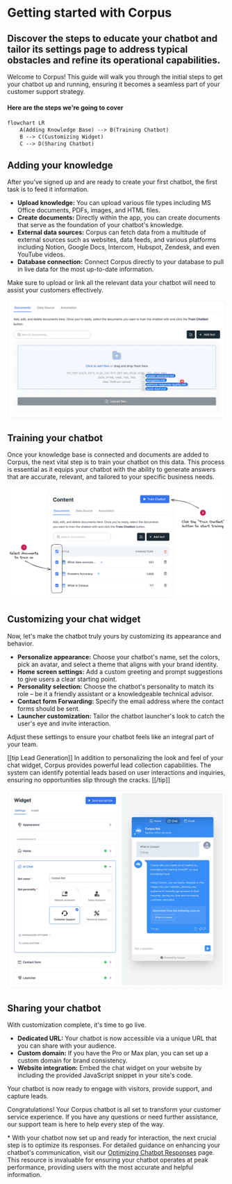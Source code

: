 # Getting started with Corpus
## Discover the steps to educate your chatbot and tailor its settings page to address typical obstacles and refine its operational capabilities.

Welcome to Corpus! This guide will walk you through the initial steps to get your chatbot up and running, ensuring it becomes a seamless part of your customer support strategy.

#### Here are the steps we're going to cover

```mermaid
flowchart LR
    A(Adding Knowledge Base) --> B(Training Chatbot)
    B --> C(Customizing Widget)
    C --> D(Sharing Chatbot)
```

## Adding your knowledge

After you've signed up and are ready to create your first chatbot, the first task is to feed it information.

- **Upload knowledge:** You can upload various file types including MS Office documents, PDFs, images, and HTML files.
- **Create documents:** Directly within the app, you can create documents that serve as the foundation of your chatbot's knowledge.
- **External data sources:** Corpus can fetch data from a multitude of external sources such as websites, data feeds, and various platforms including Notion, Google Docs, Intercom, Hubspot, Zendesk, and even YouTube videos.
- **Database connection:** Connect Corpus directly to your database to pull in live data for the most up-to-date information.

Make sure to upload or link all the relevant data your chatbot will need to assist your customers effectively.

![Corpus Chat: Drag files for training](../media//training-files.webp)

## Training your chatbot

Once your knowledge base is connected and documents are added to Corpus, the next vital step is to train your chatbot on this data. This process is essential as it equips your chatbot with the ability to generate answers that are accurate, relevant, and tailored to your specific business needs.

![Corpus Chat: Drag files for training](../media//training.webp)

## Customizing your chat widget

Now, let's make the chatbot truly yours by customizing its appearance and behavior.

- **Personalize appearance:** Choose your chatbot's name, set the colors, pick an avatar, and select a theme that aligns with your brand identity.
- **Home screen settings:** Add a custom greeting and prompt suggestions to give users a clear starting point.
- **Personality selection:** Choose the chatbot's personality to match its role – be it a friendly assistant or a knowledgeable technical advisor.
- **Contact form Forwarding:** Specify the email address where the contact forms should be sent.
- **Launcher customization:** Tailor the chatbot launcher's look to catch the user's eye and invite interaction.

Adjust these settings to ensure your chatbot feels like an integral part of your team.

[[tip Lead Generation]]
In addition to personalizing the look and feel of your chat widget, Corpus provides powerful lead collection capabilities. The system can identify potential leads based on user interactions and inquiries, ensuring no opportunities slip through the cracks.
[[/tip]]

![Corpus Chat: Widget customization options](../media//widget-hero.webp)

## Sharing your chatbot

With customization complete, it's time to go live.

- **Dedicated URL:** Your chatbot is now accessible via a unique URL that you can share with your audience.
- **Custom domain:** If you have the Pro or Max plan, you can set up a custom domain for brand consistency.
- **Website integration:** Embed the chat widget on your website by including the provided JavaScript snippet in your site's code.

Your chatbot is now ready to engage with visitors, provide support, and capture leads.

Congratulations! Your Corpus chatbot is all set to transform your customer service experience. If you have any questions or need further assistance, our support team is here to help every step of the way.

\* With your chatbot now set up and ready for interaction, the next crucial step is to optimize its responses. For detailed guidance on enhancing your chatbot's communication, visit our [Optimizing Chatbot Responses](/overview/optimize-response-quality.md) page. This resource is invaluable for ensuring your chatbot operates at peak performance, providing users with the most accurate and helpful information.
